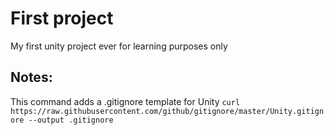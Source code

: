 # First project
My first unity project ever for learning purposes only

## Notes:
This command adds a .gitignore template for Unity `curl https://raw.githubusercontent.com/github/gitignore/master/Unity.gitignore --output .gitignore`
